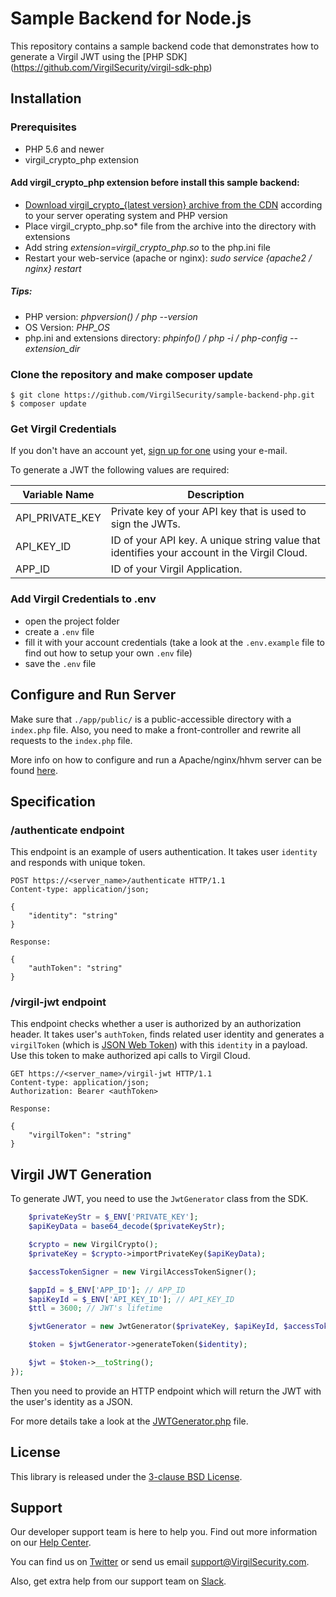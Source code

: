 # Sample Backend for Node.js

This repository contains a sample backend code that demonstrates how to generate a Virgil JWT using the [PHP SDK]
(https://github.com/VirgilSecurity/virgil-sdk-php)

## Installation

### Prerequisites

* PHP 5.6 and newer
* virgil_crypto_php extension

#### Add virgil_crypto_php extension before install this sample backend:

* [Download virgil_crypto_{latest version} archive from the CDN](https://cdn.virgilsecurity.com/virgil-crypto/php/) 
according to 
your server operating system and PHP version
* Place virgil_crypto_php.so* file from the archive into the directory with extensions
* Add string *extension=virgil_crypto_php.so* to the php.ini file
* Restart your web-service (apache or nginx): *sudo service {apache2 / nginx} restart*

##### Tips:

* PHP version: *phpversion() / php --version*
* OS Version: *PHP_OS*
* php.ini and extensions directory: *phpinfo() / php -i / php-config --extension_dir*

### Clone the repository and make composer update

```
$ git clone https://github.com/VirgilSecurity/sample-backend-php.git
$ composer update
```

### Get Virgil Credentials

If you don't have an account yet, [sign up for one](https://dashboard.virgilsecurity.com/signup) using your e-mail.

To generate a JWT the following values are required:

| Variable Name                     | Description                    |
|-----------------------------------|--------------------------------|
| API_PRIVATE_KEY                  | Private key of your API key that is used to sign the JWTs. |
| API_KEY_ID               | ID of your API key. A unique string value that identifies your account in the Virgil Cloud. |
| APP_ID                   | ID of your Virgil Application. |

### Add Virgil Credentials to .env

- open the project folder
- create a `.env` file
- fill it with your account credentials (take a look at the `.env.example` file to find out how to setup your own `.env` file)
- save the `.env` file

## Configure and Run Server

Make sure that `./app/public/` is a public-accessible directory with a `index.php` file. Also, you need to make a 
front-controller and rewrite all requests to the `index.php` file.

More info on how to configure and run a
Apache/nginx/hhvm server can be found [here](https://www.slimframework.com/docs/v3/start/web-servers.html).

## Specification

### /authenticate endpoint
This endpoint is an example of users authentication. It takes user `identity` and responds with unique token.

```http
POST https://<server_name>/authenticate HTTP/1.1
Content-type: application/json;

{
    "identity": "string"
}

Response:

{
    "authToken": "string"
}
```

### /virgil-jwt endpoint
This endpoint checks whether a user is authorized by an authorization header. It takes user's `authToken`, finds related user identity and generates a `virgilToken` (which is [JSON Web Token](https://jwt.io/)) with this `identity` in a payload. Use this token to make authorized api calls to Virgil Cloud.

```http
GET https://<server_name>/virgil-jwt HTTP/1.1
Content-type: application/json;
Authorization: Bearer <authToken>

Response:

{
    "virgilToken": "string"
}
```

## Virgil JWT Generation
To generate JWT, you need to use the `JwtGenerator` class from the SDK.

```php
    $privateKeyStr = $_ENV['PRIVATE_KEY'];
    $apiKeyData = base64_decode($privateKeyStr);

    $crypto = new VirgilCrypto();
    $privateKey = $crypto->importPrivateKey($apiKeyData);

    $accessTokenSigner = new VirgilAccessTokenSigner();

    $appId = $_ENV['APP_ID']; // APP_ID
    $apiKeyId = $_ENV['API_KEY_ID']; // API_KEY_ID
    $ttl = 3600; // JWT's lifetime

    $jwtGenerator = new JwtGenerator($privateKey, $apiKeyId, $accessTokenSigner, $appId, $ttl);

    $token = $jwtGenerator->generateToken($identity);

    $jwt = $token->__toString();
});

```
Then you need to provide an HTTP endpoint which will return the JWT with the user's identity as a JSON.

For more details take a look at the [JWTGenerator.php](app/core/JWTGenerator.php) file.

## License

This library is released under the [3-clause BSD License](LICENSE.md).

## Support
Our developer support team is here to help you. Find out more information on our [Help Center](https://help.virgilsecurity.com/).

You can find us on [Twitter](https://twitter.com/VirgilSecurity) or send us email support@VirgilSecurity.com.

Also, get extra help from our support team on [Slack](https://virgilsecurity.slack.com/join/shared_invite/enQtMjg4MDE4ODM3ODA4LTc2OWQwOTQ3YjNhNTQ0ZjJiZDc2NjkzYjYxNTI0YzhmNTY2ZDliMGJjYWQ5YmZiOGU5ZWEzNmJiMWZhYWVmYTM).
